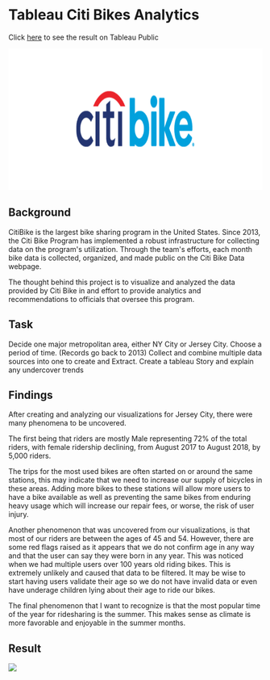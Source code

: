 # Tableau Citi Bikes Analytics

Click [here](https://public.tableau.com/views/CitiBikeAnalytics_15728476963910/CitiBikeAnalysis?:display_count=y&publish=yes&:origin=viz_share_link) to see the result on Tableau Public 


<p align="center">
  <img width="800" height="280" src="https://github.com/ovinueza/Tableau_CitiBikesAnalytics/blob/master/images/citibikie_logo.png">
</p>


## Background

CitiBike is the largest bike sharing program in the United States. Since 2013, the Citi Bike Program has implemented a robust infrastructure for collecting data on the program's utilization. Through the team's efforts, each month bike data is collected, organized, and made public on the Citi Bike Data webpage.

The thought behind this project is to visualize and analyzed the data provided by Citi Bike in and effort to provide analytics and recommendations to officials that oversee this program.


## Task

Decide one major metropolitan area, either NY City or Jersey City. 
Choose a period of time. (Records go back to 2013)
Collect and combine multiple data sources into one to create and Extract.
Create a tableau Story and explain any undercover trends



## Findings

After creating and analyzing our visualizations for Jersey City, there were many phenomena to be uncovered.

The first being that riders are mostly Male representing 72% of the total riders, with female ridership declining, from August 2017 to August 2018, by 5,000 riders.

The trips for the most used bikes are often started on or around the same stations, this may indicate that we need to increase our supply of bicycles in these areas. Adding more bikes to these stations will allow more users to have a bike available as well as preventing the same bikes from enduring heavy usage which will increase our repair fees, or worse, the risk of user injury.

Another phenomenon that was uncovered from our visualizations, is that most of our riders are between the ages of 45 and 54. However, there are some red flags raised as it appears that we do not confirm age in any way and that the user can say they were born in any year. This was noticed when we had multiple users over 100 years old riding bikes. This is extremely unlikely and caused that data to be filtered. It may be wise to start having users validate their age so we do not have invalid data or even have underage children lying about their age to ride our bikes.

The final phenomenon that I want to recognize is that the most popular time of the year for ridesharing is the summer. This makes sense as  climate is more favorable and enjoyable in the summer months.

## Result
<div class='tableauPlaceholder' id='viz1587859074349' style='position: relative'><noscript><a href='#'><img alt=' ' src='https:&#47;&#47;public.tableau.com&#47;static&#47;images&#47;Ci&#47;CitiBikeAnalytics_15728476963910&#47;CitiBikeAnalysis&#47;1_rss.png' style='border: none' /></a></noscript><object class='tableauViz'  style='display:none;'><param name='host_url' value='https%3A%2F%2Fpublic.tableau.com%2F' /> <param name='embed_code_version' value='3' /> <param name='site_root' value='' /><param name='name' value='CitiBikeAnalytics_15728476963910&#47;CitiBikeAnalysis' /><param name='tabs' value='no' /><param name='toolbar' value='yes' /><param name='static_image' value='https:&#47;&#47;public.tableau.com&#47;static&#47;images&#47;Ci&#47;CitiBikeAnalytics_15728476963910&#47;CitiBikeAnalysis&#47;1.png' /> <param name='animate_transition' value='yes' /><param name='display_static_image' value='yes' /><param name='display_spinner' value='yes' /><param name='display_overlay' value='yes' /><param name='display_count' value='yes' /></object></div>                <script type='text/javascript'> var divElement = document.getElementById('viz1587859074349');  var vizElement = divElement.getElementsByTagName('object')[0]; vizElement.style.width='1016px';vizElement.style.height='991px'; var scriptElement = document.createElement('script');  scriptElement.src = 'https://public.tableau.com/javascripts/api/viz_v1.js';                    vizElement.parentNode.insertBefore(scriptElement, vizElement); </script>


